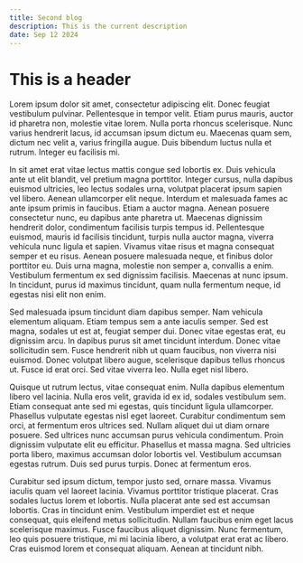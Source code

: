 ```yaml
---
title: Second blog
description: This is the current description
date: Sep 12 2024
---
```


# This is a header

Lorem ipsum dolor sit amet, consectetur adipiscing elit. Donec feugiat vestibulum pulvinar. Pellentesque in tempor velit. Etiam purus mauris, auctor id pharetra non, molestie vitae lorem. Nulla porta rhoncus scelerisque. Nunc varius hendrerit lacus, id accumsan ipsum dictum eu. Maecenas quam sem, dictum nec velit a, varius fringilla augue. Duis bibendum luctus nulla et rutrum. Integer eu facilisis mi.

In sit amet erat vitae lectus mattis congue sed lobortis ex. Duis vehicula ante ut elit blandit, vel pretium magna porttitor. Integer cursus, nulla dapibus euismod ultricies, leo lectus sodales urna, volutpat placerat ipsum sapien vel libero. Aenean ullamcorper elit neque. Interdum et malesuada fames ac ante ipsum primis in faucibus. Etiam a auctor magna. Aenean posuere consectetur nunc, eu dapibus ante pharetra ut. Maecenas dignissim hendrerit dolor, condimentum facilisis turpis tempus id. Pellentesque euismod, mauris id facilisis tincidunt, turpis nulla auctor magna, viverra vehicula nunc ligula et sapien. Vivamus vitae risus et magna consequat semper et eu risus. Aenean posuere malesuada neque, et finibus dolor porttitor eu. Duis urna magna, molestie non semper a, convallis a enim. Vestibulum fermentum ex sed dignissim facilisis. Maecenas at nunc ipsum. In tincidunt, purus id maximus tincidunt, quam nulla fermentum neque, id egestas nisi elit non enim.

Sed malesuada ipsum tincidunt diam dapibus semper. Nam vehicula elementum aliquam. Etiam tempus sem a ante iaculis semper. Sed est magna, sodales ut est at, feugiat semper dui. Donec vitae egestas erat, eu dignissim arcu. In dapibus purus sit amet tincidunt interdum. Donec vitae sollicitudin sem. Fusce hendrerit nibh ut quam faucibus, non viverra nisi euismod. Donec volutpat libero augue, scelerisque dapibus tellus rhoncus ut. Fusce id erat orci. Sed vitae viverra leo. Nulla eget nisl libero.

Quisque ut rutrum lectus, vitae consequat enim. Nulla dapibus elementum libero vel lacinia. Nulla eros velit, gravida id ex id, sodales vestibulum sem. Etiam consequat ante sed mi egestas, quis tincidunt ligula ullamcorper. Phasellus vulputate egestas nisl eget laoreet. Curabitur condimentum sem orci, at fermentum eros ultrices sed. Nullam aliquet dui ut diam ornare posuere. Sed ultrices nunc accumsan purus vehicula condimentum. Proin dignissim vulputate elit eu efficitur. Phasellus et massa magna. Sed ultricies porta libero, maximus accumsan dolor lobortis vel. Vestibulum accumsan egestas rutrum. Duis sed purus turpis. Donec at fermentum eros.

Curabitur sed ipsum dictum, tempor justo sed, ornare massa. Vivamus iaculis quam vel laoreet lacinia. Vivamus porttitor tristique placerat. Cras sodales luctus lorem et lobortis. Nulla placerat ante sed est accumsan lobortis. Cras in tincidunt enim. Vestibulum imperdiet est et neque consequat, quis eleifend metus sollicitudin. Nullam faucibus enim eget lacus scelerisque maximus. Fusce faucibus aliquet dignissim. Nunc fermentum, leo quis posuere tristique, mi mi lacinia libero, a volutpat erat erat ac libero. Cras euismod lorem et consequat aliquam. Aenean at tincidunt nibh. 
